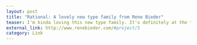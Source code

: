```yaml
---
layout: post
title: "Rational: A lovely new type family from Rene Bieder"
teaser: I'm kinda loving this new type family. It's definitely at the top of my  wish list.
external_link: http://www.renebieder.com/#project/5
category: Link
---
```

